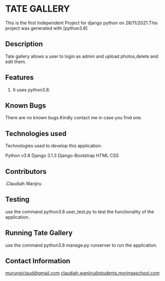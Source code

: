 # TATE GALLERY

This is the first Independent Project for django python on 28/11/2021.This project was generated with [python3.8]

## Description
Tate gallery allows a user to login as admin and upload photos,delete and edit them.

## Features
1. It uses python3.8.
## Known Bugs
There are no known bugs.Kindly contact me in case you find one.

## Technologies used
Technologies used to develop this application:

Python v3.8
Django 3.1.3
Django-Bootstrap
HTML
CSS


## Contributors
.Claudiah Wanjiru

## Testing
use the command python3.8 user_test.py to test the functionality of the application.


## Running Tate Gallery
use the command python3.8 manage.py runserver to run the application.

## Contact Information
murungiclaud@gmail.com
claudiah.wanjiru@students.moringaschool.com
